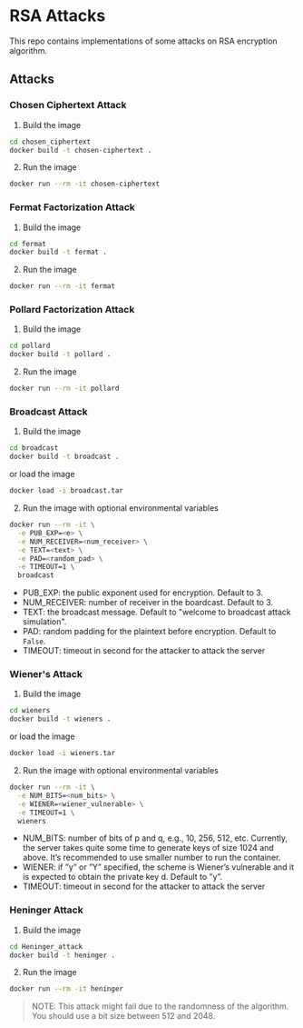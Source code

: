 # RSA Attacks

This repo contains implementations of some attacks on RSA encryption algorithm.

## Attacks

### Chosen Ciphertext Attack

1. Build the image

```sh
cd chosen_ciphertext
docker build -t chosen-ciphertext .
```

2. Run the image

```sh
docker run --rm -it chosen-ciphertext
```

### Fermat Factorization Attack

1. Build the image

```sh
cd fermat
docker build -t fermat .
```

2. Run the image

```sh
docker run --rm -it fermat
```

### Pollard Factorization Attack

1. Build the image

```sh
cd pollard
docker build -t pollard .
```

2. Run the image

```sh
docker run --rm -it pollard
```

### Broadcast Attack

1. Build the image

```sh
cd broadcast
docker build -t broadcast .
```
or load the image

```sh
docker load -i broadcast.tar
```

2. Run the image with optional environmental variables
```sh
docker run --rm -it \
  -e PUB_EXP=<e> \
  -e NUM_RECEIVER=<num_receiver> \
  -e TEXT=<text> \
  -e PAD=<random_pad> \
  -e TIMEOUT=1 \
  broadcast
```
 - PUB_EXP: the public exponent used for encryption. Default to 3.
 - NUM_RECEIVER: number of receiver in the boardcast. Default to 3.
 - TEXT: the broadcast message. Default to "welcome to broadcast attack simulation".
 - PAD: random padding for the plaintext before encryption. Default to `False`.
 - TIMEOUT: timeout in second for the attacker to attack the server

### Wiener's Attack

1. Build the image

```sh
cd wieners
docker build -t wieners .
```
or load the image

```sh
docker load -i wieners.tar
```

2. Run the image with optional environmental variables
```sh
docker run --rm -it \
  -e NUM_BITS=<num_bits> \
  -e WIENER=<wiener_vulnerable> \
  -e TIMEOUT=1 \
  wieners
```
 - NUM_BITS: number of bits of p and q, e.g., 10, 256, 512, etc. Currently,
the server takes quite some time to generate keys of size 1024 and
above. It’s recommended to use smaller number to run the container.
 - WIENER: if ”y” or ”Y” specified, the scheme is Wiener’s vulnerable
and it is expected to obtain the private key d. Default to ”y”.
 - TIMEOUT: timeout in second for the attacker to attack the server

### Heninger Attack

1. Build the image

```sh
cd Heninger_attack
docker build -t heninger .
```

2. Run the image

```sh
docker run --rm -it heninger
```

> NOTE: This attack might fail due to the randomness of the algorithm. You should use a bit size between 512 and 2048.
